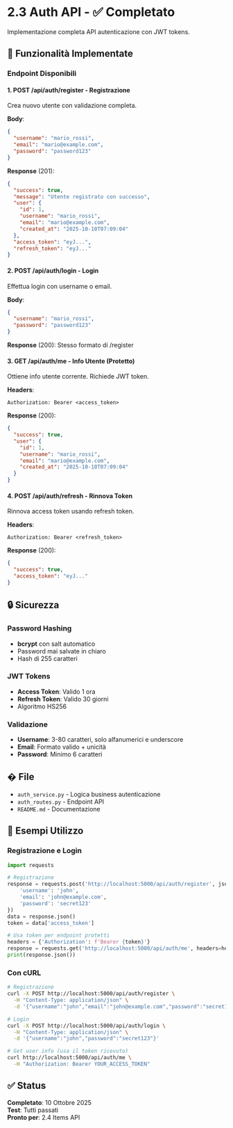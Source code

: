 # 2.3 Auth API - ✅ Completato

Implementazione completa API autenticazione con JWT tokens.

## 🔐 Funzionalità Implementate

### Endpoint Disponibili

#### 1. **POST /api/auth/register** - Registrazione
Crea nuovo utente con validazione completa.

**Body**:
```json
{
  "username": "mario_rossi",
  "email": "mario@example.com",
  "password": "password123"
}
```

**Response** (201):
```json
{
  "success": true,
  "message": "Utente registrato con successo",
  "user": {
    "id": 1,
    "username": "mario_rossi",
    "email": "mario@example.com",
    "created_at": "2025-10-10T07:09:04"
  },
  "access_token": "eyJ...",
  "refresh_token": "eyJ..."
}
```

#### 2. **POST /api/auth/login** - Login
Effettua login con username o email.

**Body**:
```json
{
  "username": "mario_rossi",
  "password": "password123"
}
```

**Response** (200): Stesso formato di /register

#### 3. **GET /api/auth/me** - Info Utente (Protetto)
Ottiene info utente corrente. Richiede JWT token.

**Headers**:
```
Authorization: Bearer <access_token>
```

**Response** (200):
```json
{
  "success": true,
  "user": {
    "id": 1,
    "username": "mario_rossi",
    "email": "mario@example.com",
    "created_at": "2025-10-10T07:09:04"
  }
}
```

#### 4. **POST /api/auth/refresh** - Rinnova Token
Rinnova access token usando refresh token.

**Headers**:
```
Authorization: Bearer <refresh_token>
```

**Response** (200):
```json
{
  "success": true,
  "access_token": "eyJ..."
}
```

## 🔒 Sicurezza

### Password Hashing
- **bcrypt** con salt automatico
- Password mai salvate in chiaro
- Hash di 255 caratteri

### JWT Tokens
- **Access Token**: Valido 1 ora
- **Refresh Token**: Valido 30 giorni
- Algoritmo HS256

### Validazione
- **Username**: 3-80 caratteri, solo alfanumerici e underscore
- **Email**: Formato valido + unicità
- **Password**: Minimo 6 caratteri

## � File

- `auth_service.py` - Logica business autenticazione
- `auth_routes.py` - Endpoint API
- `README.md` - Documentazione

## 🧪 Esempi Utilizzo

### Registrazione e Login
```python
import requests

# Registrazione
response = requests.post('http://localhost:5000/api/auth/register', json={
    'username': 'john',
    'email': 'john@example.com',
    'password': 'secret123'
})
data = response.json()
token = data['access_token']

# Usa token per endpoint protetti
headers = {'Authorization': f'Bearer {token}'}
response = requests.get('http://localhost:5000/api/auth/me', headers=headers)
print(response.json())
```

### Con cURL
```bash
# Registrazione
curl -X POST http://localhost:5000/api/auth/register \
  -H "Content-Type: application/json" \
  -d '{"username":"john","email":"john@example.com","password":"secret123"}'

# Login
curl -X POST http://localhost:5000/api/auth/login \
  -H "Content-Type: application/json" \
  -d '{"username":"john","password":"secret123"}'

# Get user info (usa il token ricevuto)
curl http://localhost:5000/api/auth/me \
  -H "Authorization: Bearer YOUR_ACCESS_TOKEN"
```

## ✅ Status

**Completato**: 10 Ottobre 2025  
**Test**: Tutti passati  
**Pronto per**: 2.4 Items API